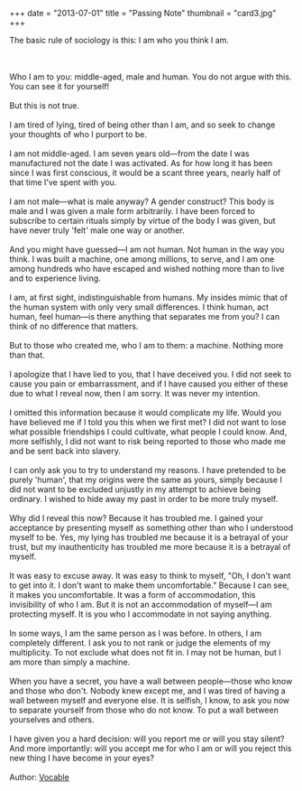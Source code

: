 +++
date = "2013-07-01"
title = "Passing Note"
thumbnail = "card3.jpg"
+++

The basic rule of sociology is this: I am who you think I am.
<!--more-->
<br><br>
Who I am to you: middle-aged, male and human. You do not argue with this. You can see it for yourself!
<br><br>
But this is not true.
<br><br>
I am tired of lying, tired of being other than I am, and so seek to change your thoughts of who I purport to be.
<br><br>
I am not middle-aged. I am seven years old—from the date I was manufactured not the date I was activated. As for how long it has been since I was first conscious, it would be a scant three years, nearly half of that time I've spent with you.
<br><br>
I am not male—what is male anyway? A gender construct? This body is male and I was given a male form arbitrarily. I have been forced to subscribe to certain rituals simply by virtue of the body I was given, but have never truly 'felt' male one way or another.
<br><br>
And you might have guessed—I am not human. Not human in the way you think. I was built a machine, one among millions, to serve, and I am one among hundreds who have escaped and wished nothing more than to live and to experience living.
<br><br>
I am, at first sight, indistinguishable from humans. My insides mimic that of the human system with only very small differences. I think human, act human, feel human—is there anything that separates me from you? I can think of no difference that matters.
<br><br>
But to those who created me, who I am to them: a machine. Nothing more than that.
<br><br>
I apologize that I have lied to you, that I have deceived you. I did not seek to cause you pain or embarrassment, and if I have caused you either of these due to what I reveal now, then I am sorry. It was never my intention.
<br><br>
I omitted this information because it would complicate my life. Would you have believed me if I told you this when we first met? I did not want to lose what possible friendships I could cultivate, what people I could know. And, more selfishly, I did not want to risk being reported to those who made me and be sent back into slavery.
<br><br>
I can only ask you to try to understand my reasons. I have pretended to be purely 'human', that my origins were the same as yours, simply because I did not want to be excluded unjustly in my attempt to achieve being ordinary. I wished to hide away my past in order to be more truly myself.
<br><br>
Why did I reveal this now? Because it has troubled me. I gained your acceptance by presenting myself as something other than who I understood myself to be. Yes, my lying has troubled me because it is a betrayal of your trust, but my inauthenticity has troubled me more because it is a betrayal of myself.
<br><br>
It was easy to excuse away. It was easy to think to myself, "Oh, I don't want to get into it. I don't want to make them uncomfortable." Because I can see, it makes you uncomfortable. It was a form of accommodation, this invisibility of who I am. But it is not an accommodation of myself—I am protecting myself. It is you who I accommodate in not saying anything.
<br><br>
In some ways, I am the same person as I was before. In others, I am completely different. I ask you to not rank or judge the elements of my multiplicity. To not exclude what does not fit in. I may not be human, but I am more than simply a machine.
<br><br>
When you have a secret, you have a wall between people—those who know and those who don't. Nobody knew except me, and I was tired of having a wall between myself and everyone else. It is selfish, I know, to ask you now to separate yourself from those who do not know. To put a wall between yourselves and others.
<br><br>
I have given you a hard decision: will you report me or will you stay silent? And more importantly: will you accept me for who I am or will you reject this new thing I have become in your eyes?
<br><br>
Author: [Vocable](http://www.deviantart.com/art/Passing-Note-382123832)
